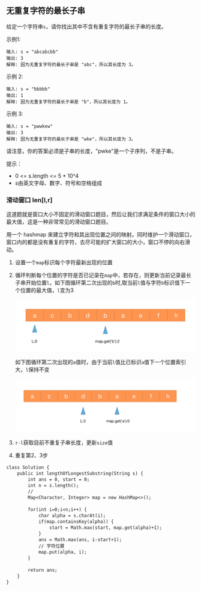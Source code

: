 ## 无重复字符的最长子串

给定一个字符串`s`，请你找出其中不含有重复字符的最长子串的长度。

示例1:
```
输入: s = "abcabcbb"
输出: 3
解释: 因为无重复字符的最长子串是 "abc"，所以其长度为 3。
```
示例 2:
```
输入: s = "bbbbb"
输出: 1
解释: 因为无重复字符的最长子串是 "b"，所以其长度为 1。
```
示例 3:
```
输入: s = "pwwkew"
输出: 3
解释: 因为无重复字符的最长子串是 "wke"，所以其长度为 3。
```
请注意，你的答案必须是子串的长度，"pwke"是一个子序列，不是子串。


提示：

* 0 <= s.length <= 5 * 10^4
* s由英文字母、数字、符号和空格组成

### 滑动窗口 len[l,r]

这道题就是窗口大小不固定的滑动窗口题目，然后让我们求满足条件的窗口大小的最大值，这是一种非常常见的滑动窗口题目。

用一个 hashmap 来建立字符和其出现位置之间的映射。同时维护一个滑动窗口，窗口内的都是没有重复的字符，去尽可能的扩大窗口的大小，窗口不停的向右滑动。


1. 设置一个`map`标识每个字符最新出现的位置
2. 循环判断每个位置的字符是否已记录在`map`中，若存在，则更新当前记录最长子串开始位置`l`，如下图循环第二次出现的`b`时,取当前`l`值与字符`b`标识值下一个位置的最大值，`l`变为3

    ![](../images/3.longest_norepeated_char_substring.png)

    如下图循环第二次出现的`a`值时，由于当前`l`值比已标识`a`值下一个位置索引大，`l`保持不变
   
    ![](../images/3.longest_norepeated_char_substring_2.png)

3. `r-l`获取目前不重复子串长度，更新`size`值
4. 重复第2、3步

```
class Solution {
    public int lengthOfLongestSubstring(String s) {
        int ans = 0, start = 0;
        int n = s.length();
        //
        Map<Character, Integer> map = new HashMap<>();

        for(int i=0;i<n;i++) {
            char alpha = s.charAt(i);
            if(map.containsKey(alpha)) {
                start = Math.max(start, map.get(alpha)+1);
            }
            ans = Math.max(ans, i-start+1);
            // 字符位置
            map.put(alpha, i);
        }

        return ans;
    }
}
```
